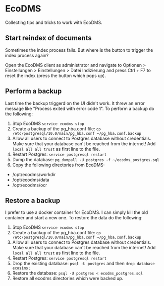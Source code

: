 # EcoDMS

Collecting tips and tricks to work with EcoDMS.

## Start reindex of documents
Sometimes the index process fails. But where is the button to trigger the index process again?

Open the EcoDMS client as administrator and navigate to Optionen > Einstellungen > Einstellungen >
Datei Indizierung and press Ctrl + F7 to reset the index (press the button which pops up).

## Perform a backup
Last time the backup triggerd on the UI didn't work. It threw an error message like "Process exited with
error code 1". To perform a backup do the following:

1. Stop EcoDMS `service ecodms stop`
1. Create a backup of the pg_hba.conf file: `cp /etc/postgresql/10.0/main/pg_hba.conf ~/pg_hba.conf.backup`
2. Allow all users to connect to Postgres database without credentials. Make sure that your database can't be reached
   from the internet! Add `local all all trust` as first line to the file.
3. Restart Postgres: `service postgresql restart`
4. Dump the database: `pg_dumpall -U postgres -f ~/ecodms_postgres.sql`
5. Copy the following directories from EcoDMS:
  - /opt/ecodms/workdir
  - /opt/ecodms/data
  - /opt/ecodms/ocr

## Restore a backup
I prefer to use a docker container for EcoDMS. I can simply kill the old container and start a new one. To restore
the data do the following:

1. Stop EcoDMS `service ecodms stop`
1. Create a backup of the pg_hba.conf file: `cp /etc/postgresql/10.0/main/pg_hba.conf ~/pg_hba.conf.backup`
2. Allow all users to connect to Postgres database without credentials. Make sure that your database can't be reached
   from the internet! Add `local all all trust` as first line to the file.
3. Restart Postgres: `service postgresql restart`
3. Drop the existing database: `psql -U postgres` and then `drop database ecosims;` 
4. Restore the database: `psql -U postgres < ecodms_postgres.sql`
5. Restore all ecodms directories which were backed up.
